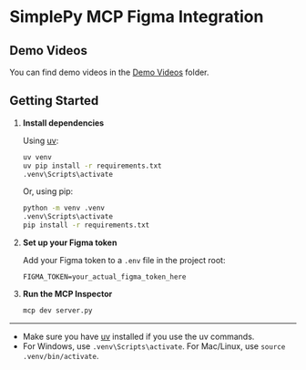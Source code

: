 # SimplePy MCP Figma Integration


## Demo Videos

You can find demo videos in the [Demo Videos](./demo_videos/) folder.

## Getting Started

1. **Install dependencies**

   Using [uv](https://github.com/astral-sh/uv):
   ```sh
   uv venv
   uv pip install -r requirements.txt
   .venv\Scripts\activate
   ```
   Or, using pip:
   ```sh
   python -m venv .venv
   .venv\Scripts\activate
   pip install -r requirements.txt
   ```

2. **Set up your Figma token**

    Add your Figma token to a `.env` file in the project root:
    ```env
    FIGMA_TOKEN=your_actual_figma_token_here
    ```

3. **Run the MCP Inspector**

   ```sh
   mcp dev server.py
   ```

---

- Make sure you have [uv](https://github.com/astral-sh/uv) installed if you use the uv commands.
- For Windows, use `.venv\Scripts\activate`. For Mac/Linux, use `source .venv/bin/activate`.
